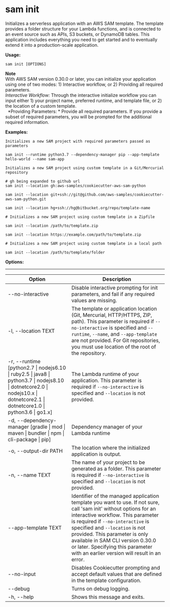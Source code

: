 # sam init<a name="sam-cli-command-reference-sam-init"></a>

Initializes a serverless application with an AWS SAM template\. The template provides a folder structure for your Lambda functions, and is connected to an event source such as APIs, S3 buckets, or DynamoDB tables\. This application includes everything you need to get started and to eventually extend it into a production\-scale application\.

**Usage:**

```
sam init [OPTIONS]
```

**Note**  
With AWS SAM version 0\.30\.0 or later, you can initialize your application using one of two modes: 1\) Interactive workflow, or 2\) Providing all required parameters\.  
*Interactive Workflow:* Through the interactive initialize workflow you can input either 1\) your project name, preferred runtime, and template file, or 2\) the location of a custom template\.  
 
*Providing Parameters: * Provide all required parameters\.
If you provide a subset of required parameters, you will be prompted for the additional required information\.

**Examples:**

```
Initializes a new SAM project with required parameters passed as parameters

sam init --runtime python3.7 --dependency-manager pip --app-template hello-world --name sam-app

Initializes a new SAM project using custom template in a Git/Mercurial repository

# gh being expanded to github url
sam init --location gh:aws-samples/cookiecutter-aws-sam-python

sam init --location git+ssh://git@github.com/aws-samples/cookiecutter-aws-sam-python.git

sam init --location hg+ssh://hg@bitbucket.org/repo/template-name

# Initializes a new SAM project using custom template in a Zipfile

sam init --location /path/to/template.zip

sam init --location https://example.com/path/to/template.zip

# Initializes a new SAM project using custom template in a local path

sam init --location /path/to/template/folder
```

**Options:**


****  

| Option | Description | 
| --- | --- | 
| \-\-no\-interactive | Disable interactive prompting for init parameters, and fail if any required values are missing\. | 
|  \-l, \-\-location TEXT |  The template or application location \(Git, Mercurial, HTTP/HTTPS, ZIP, path\)\. This parameter is required if `--no-interactive` is specified and `--runtime`, `--name`, and `--app-template` are not provided\. For Git repositories, you must use location of the root of the repository\.  | 
| \-r, \-\-runtime \[python2\.7 \| nodejs6\.10 \| ruby2\.5 \| java8 \| python3\.7 \| nodejs8\.10 \| dotnetcore2\.0 \| nodejs10\.x \| dotnetcore2\.1 \| dotnetcore1\.0 \| python3\.6 \| go1\.x\] |  The Lambda runtime of your application\. This parameter is required if `--no-interactive` is specified and `--location` is not provided\.  | 
| \-d, \-\-dependency\-manager \[gradle \| mod \| maven \| bundler \| npm \| cli\-package \| pip\] | Dependency manager of your Lambda runtime | 
| \-o, \-\-output\-dir PATH | The location where the initialized application is output\. | 
| \-n, \-\-name TEXT |  The name of your project to be generated as a folder\. This parameter is required if `--no-interactive` is specified and `--location` is not provided\.  | 
| \-\-app\-template TEXT |  Identifier of the managed application template you want to use\. If not sure, call 'sam init' without options for an interactive workflow\. This parameter is required if `--no-interactive` is specified and `--location` is not provided\. This parameter is only available in SAM CLI version 0\.30\.0 or later\. Specifying this parameter with an earlier version will result in an error\.  | 
| \-\-no\-input | Disables Cookiecutter prompting and accept default values that are defined in the template configuration\. | 
|  \-\-debug | Turns on debug logging\. | 
| \-h, \-\-help  | Shows this message and exits\. | 